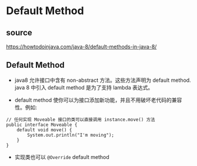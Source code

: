 # Default Method
## source
https://howtodoinjava.com/java-8/default-methods-in-java-8/

## Default Method
* java8 允许接口中含有 non-abstract 方法。这些方法声明为 default method. java 8 中引入 default method 是为了支持 lambda 表达式。

* default method 使你可以为接口添加新功能，并且不用破坏老代码的兼容性。例如:

```
// 任何实现 Moveable 接口的类可以直接调用 instance.move() 方法
public interface Moveable {
    default void move() {
        System.out.println("I'm moving");
    }
}
```

* 实现类也可以 `@Override` default method